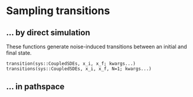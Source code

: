 # Sampling transitions

## ... by direct simulation
These functions generate noise-induced transitions between an initial and final state.

```@docs
transition(sys::CoupledSDEs, x_i, x_f; kwargs...)
transitions(sys::CoupledSDEs, x_i, x_f, N=1; kwargs...)
```

## ... in pathspace